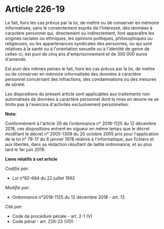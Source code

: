 # Article 226-19

Le fait, hors les cas prévus par la loi, de mettre ou de conserver en mémoire informatisée, sans le consentement exprès de
l'intéressé, des données à caractère personnel qui, directement ou indirectement, font apparaître les origines raciales ou
ethniques, les opinions politiques, philosophiques ou religieuses, ou les appartenances syndicales des personnes, ou qui sont
relatives à la santé ou à l'orientation sexuelle ou à l'identité de genre de celles-ci, est puni de cinq ans d'emprisonnement
et de 300 000 euros d'amende.

Est puni des mêmes peines le fait, hors les cas prévus par la loi, de mettre ou de conserver en mémoire informatisée des
données à caractère personnel concernant des infractions, des condamnations ou des mesures de sûreté.

Les dispositions du présent article sont applicables aux traitements non automatisés de données à caractère personnel dont la
mise en œuvre ne se limite pas à l'exercice d'activités exclusivement personnelles.

**Nota:**

Conformément à l'article 29 de l’ordonnance n° 2018-1125 du 12 décembre 2018, ces dispositions entrent en vigueur en même
temps que le décret modifiant le décret n° 2005-1309 du 20 octobre 2005 pris pour l'application de la loi n° 78-17 du 6
janvier 1978 relative à l'informatique, aux fichiers et aux libertés, dans sa rédaction résultant de ladite ordonnance, et au
plus tard le 1er juin 2019.

**Liens relatifs à cet article**

_Codifié par_:

  - Loi n°92-684 du 22 juillet 1992

_Modifié par_:

  - Ordonnance n°2018-1125 du 12 décembre 2018 - art. 13

_Cité par_:

  - Code de procédure pénale - art. 2-1 (V)
  - Code pénal - art. 226-23 (VD)
